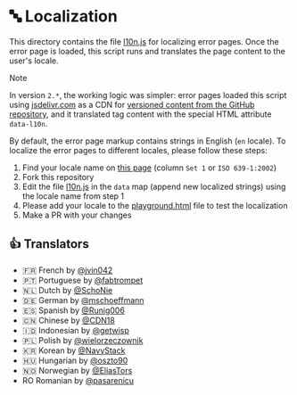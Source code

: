 # 🔤 Localization

This directory contains the file [l10n.js](l10n.js) for localizing error pages. Once the error page is loaded,
this script runs and translates the page content to the user's locale.

> [!NOTE]
> In version `2.*`, the working logic was simpler: error pages loaded this script using
> [jsdelivr.com](https://www.jsdelivr.com/) as a CDN for
> [versioned content from the GitHub repository](https://www.jsdelivr.com/features#gh), and it translated
> tag content with the special HTML attribute `data-l10n`.

By default, the error page markup contains strings in English (`en` locale). To localize the error pages to
different locales, please follow these steps:

1. Find your locale name on [this page](https://en.wikipedia.org/wiki/List_of_ISO_639-1_codes) (column `Set 1` or `ISO 639-1:2002`)
2. Fork this repository
3. Edit the file [l10n.js](l10n.js) in the `data` map (append new localized strings) using the locale name from step 1
4. Please add your locale to the [playground.html](playground.html) file to test the localization
5. Make a PR with your changes

## 👍 Translators

- 🇫🇷 French by [@jvin042](https://github.com/jvin042)
- 🇵🇹 Portuguese by [@fabtrompet](https://github.com/fabtrompet)
- 🇳🇱 Dutch by [@SchoNie](https://github.com/SchoNie)
- 🇩🇪 German by [@mschoeffmann](https://github.com/mschoeffmann)
- 🇪🇸 Spanish by [@Runig006](https://github.com/Runig006)
- 🇨🇳 Chinese by [@CDN18](https://github.com/CDN18)
- 🇮🇩 Indonesian by [@getwisp](https://github.com/getwisp)
- 🇵🇱 Polish by [@wielorzeczownik](https://github.com/wielorzeczownik)
- 🇰🇷 Korean by [@NavyStack](https://github.com/NavyStack)
- 🇭🇺 Hungarian by [@oszto90](https://github.com/oszto90)
- 🇳🇴 Norwegian by [@EliasTors](https://github.com/EliasTors)
- RO Romanian by [@pasarenicu](https://github.com/pasarenicu)
